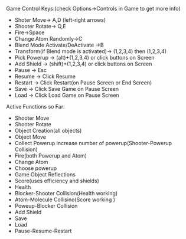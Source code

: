 Game Control Keys:(check Options->Controls in Game to get more info)

* Shoter Move-> A,D (left-right arrows)
* Shooter Rotate-> Q,E
* Fire->Space
* Change Atom Randomly->C
* Blend Mode Activate/DeActivate ->B
* Transform(if Blend mode is activated)-> (1,2,3,4) then (1,2,3,4) 
* Pick Powerup -> (alt)+(1,2,3,4) or click buttons on Screen
* Add Shield -> (shift)+(1,2,3,4) or click buttons on Screen
* Pause -> Esc
* Resume -> Click Resume
* Restart -> Click Restart(on Pause Screen or End Screen)
* Save -> Click Save Game on Pause Screen
* Load -> Click Load Game on Pause Screen

Active Functions so Far: 

*  Shooter Move
*  Shooter Rotate
*  Object Creation(all objects)
*  Object Move
*  Collect Powerup increase number of powerup(Shooter-Powerup Collision)
*  Fire(both Powerup and Atom)
*  Change Atom
*  Choose powerup
*  Game Object Reflections
*  Score(uses efficiency and shields)
*  Health
*  Blocker-Shooter Collision(Health working)
*  Atom-Molecule Collisino(Score working )
*  Poweup-Blocker Collision
*  Add Shield
*  Save
*  Load
*  Pause-Resume-Restart